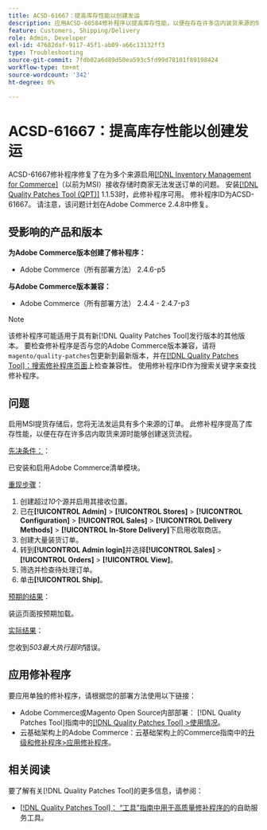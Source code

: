 ```yaml
---
title: ACSD-61667：提高库存性能以创建发运
description: 应用ACSD-60584修补程序以提高库存性能，以便在存在许多店内装货来源的情况下创建装运。
feature: Customers, Shipping/Delivery
role: Admin, Developer
exl-id: 47682daf-9117-45f1-ab09-a66c13132ff3
type: Troubleshooting
source-git-commit: 7fdb02a6d89d50ea593c5fd99d78101f89198424
workflow-type: tm+mt
source-wordcount: '342'
ht-degree: 0%

---
```


# ACSD-61667：提高库存性能以创建发运

ACSD-61667修补程序修复了在为多个来源启用[[!DNL Inventory Management for Commerce]](https://experienceleague.adobe.com/en/docs/commerce-admin/inventory/introduction)（以前为MSI）接收存储时商家无法发送订单的问题。 安装[[!DNL Quality Patches Tool (QPT)]](/help/tools/quality-patches-tool/quality-patches-tool-to-self-serve-quality-patches.md) 1.1.53时，此修补程序可用。 修补程序ID为ACSD-61667。 请注意，该问题计划在Adobe Commerce 2.4.8中修复。

## 受影响的产品和版本

**为Adobe Commerce版本创建了修补程序：**

* Adobe Commerce（所有部署方法） 2.4.6-p5

**与Adobe Commerce版本兼容：**

* Adobe Commerce（所有部署方法） 2.4.4 - 2.4.7-p3

>[!NOTE]
>
>该修补程序可能适用于具有新[!DNL Quality Patches Tool]发行版本的其他版本。 要检查修补程序是否与您的Adobe Commerce版本兼容，请将`magento/quality-patches`包更新到最新版本，并在[[!DNL Quality Patches Tool]：搜索修补程序页面](https://experienceleague.adobe.com/tools/commerce-quality-patches/index.html)上检查兼容性。 使用修补程序ID作为搜索关键字来查找修补程序。

## 问题

启用MSI提货存储后，您将无法发运具有多个来源的订单。 此修补程序提高了库存性能，以便在存在许多店内取货来源时能够创建送货流程。

<u>先决条件：</u>：

已安装和启用Adobe Commerce清单模块。

<u>重现步骤</u>：

1. 创建超过&#x200B;*10*&#x200B;个源并启用其接收位置。
1. 已在&#x200B;**[!UICONTROL Admin]** > **[!UICONTROL Stores]** > **[!UICONTROL Configuration]** > **[!UICONTROL Sales]** > **[!UICONTROL Delivery Methods]** > **[!UICONTROL In-Store Delivery]**&#x200B;下启用收取商店。
1. 创建大量装货订单。
1. 转到&#x200B;**[!UICONTROL Admin login]**&#x200B;并选择&#x200B;**[!UICONTROL Sales]** > **[!UICONTROL Orders]** > **[!UICONTROL View]**。
1. 筛选并检查待处理订单。
1. 单击&#x200B;**[!UICONTROL Ship]**。

<u>预期的结果</u>：

装运页面按预期加载。

<u>实际结果</u>：

您收到&#x200B;*503最大执行超时*&#x200B;错误。

## 应用修补程序

要应用单独的修补程序，请根据您的部署方法使用以下链接：

* Adobe Commerce或Magento Open Source内部部署： [!DNL Quality Patches Tool]指南中的[[!DNL Quality Patches Tool] >使用情况](/help/tools/quality-patches-tool/usage.md)。
* 云基础架构上的Adobe Commerce：云基础架构上的Commerce指南中的[升级和修补程序>应用修补程序](https://experienceleague.adobe.com/docs/commerce-cloud-service/user-guide/develop/upgrade/apply-patches.html)。

## 相关阅读

要了解有关[!DNL Quality Patches Tool]的更多信息，请参阅：

* [[!DNL Quality Patches Tool]： “工具”指南中用于高质量修补程序的](/help/tools/quality-patches-tool/quality-patches-tool-to-self-serve-quality-patches.md)的自助服务工具。
